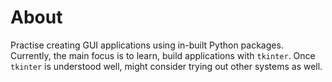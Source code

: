 
# About

Practise creating GUI applications using in-built Python packages.
Currently, the main focus is to learn, build applications with `tkinter`.
Once `tkinter` is understood well, might consider trying out other systems as well.
